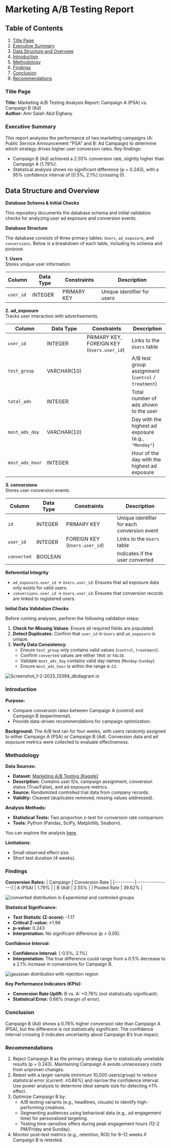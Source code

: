 # Marketing A/B Testing Report

## Table of Contents
1. [Title Page](#title-page)
2. [Executive Summary](#executive-summary)
3. [Data Structure and Overview](#data-structure-and-overview)
4. [Introduction](#introduction)
5. [Methodology](#methodology)
6. [Findings](#findings)
7. [Conclusion](#conclusion)
8. [Recommendations](#recommendations)

### Title Page
**Title:** Marketing A/B Testing Analysis Report: Campaign A (PSA) vs. Campaign B (Ad)  
**Author:** Amr Salah Abd Elghany

### Executive Summary
This report analyzes the performance of two marketing campaigns (A: Public Service Announcement "PSA" and B: Ad Campaign) to determine which strategy drives higher user conversion rates. Key findings:
- Campaign B (Ad) achieved a 2.55% conversion rate, slightly higher than Campaign A (1.79%).
- Statistical analysis shows no significant difference (p = 0.243), with a 95% confidence interval of [0.5%, 2.1%] (crossing 0).

## Data Structure and Overview

**Database Schema & Initial Checks**  

This repository documents the database schema and initial validation checks for analyzing user ad exposure and conversion events.  

**Database Structure**  

The database consists of three primary tables: `Users`, `ad_exposure`, and `conversions`. Below is a breakdown of each table, including its schema and purpose.  

**1. Users**  
Stores unique user information.  

| Column   | Data Type | Constraints    | Description                 |  
|----------|----------|---------------|-----------------------------|  
| `user_id` | INTEGER  | PRIMARY KEY    | Unique identifier for users |  

**2. ad_exposure**  
Tracks user interaction with advertisements.  

| Column          | Data Type  | Constraints                 | Description                                         |  
|---------------|----------|---------------------------|---------------------------------------------------|  
| `user_id`      | INTEGER  | PRIMARY KEY, FOREIGN KEY (`Users.user_id`) | Links to the `Users` table                      |  
| `test_group`   | VARCHAR(10) |  | A/B test group assignment (`control` / `treatment`) |  
| `total_ads`    | INTEGER  |  | Total number of ads shown to the user            |  
| `most_ads_day` | VARCHAR(10) |  | Day with the highest ad exposure (e.g., `"Monday"`) |  
| `most_ads_hour` | INTEGER  |  | Hour of the day with the highest ad exposure     |  

**3. conversions**  
Stores user conversion events.  

| Column     | Data Type | Constraints                 | Description                                 |  
|-----------|----------|---------------------------|---------------------------------------------|  
| `id`       | INTEGER  | PRIMARY KEY               | Unique identifier for each conversion event |  
| `user_id`  | INTEGER  | FOREIGN KEY (`Users.user_id`) | Links to the `Users` table                |  
| `converted` | BOOLEAN  |  | Indicates if the user converted            |  

**Referential Integrity**  

- `ad_exposure.user_id` → `Users.user_id`: Ensures that ad exposure data only exists for valid users.  
- `conversions.user_id` → `Users.user_id`: Ensures that conversion records are linked to registered users.  

**Initial Data Validation Checks**  

Before running analyses, perform the following validation steps:  

1. **Check for Missing Values**: Ensure all required fields are populated.  
2. **Detect Duplicates**: Confirm that `user_id` in `Users` and `ad_exposure` is unique.  
3. **Verify Data Consistency**:  
   - Ensure `test_group` only contains valid values (`control`, `treatment`).  
   - Confirm `converted` values are either `TRUE` or `FALSE`.  
   - Validate `most_ads_day` contains valid day names (`Monday–Sunday`).  
   - Ensure `most_ads_hour` is within the range `0–23`.  

![Screenshot_1-2-2025_13394_dbdiagram io](https://github.com/user-attachments/assets/0d1b40dc-cb3c-4791-8f07-65af4fd9a5c0)


### Introduction
**Purpose:**
- Compare conversion rates between Campaign A (control) and Campaign B (experimental).
- Provide data-driven recommendations for campaign optimization.

**Background:**
The A/B test ran for four weeks, with users randomly assigned to either Campaign A (PSA) or Campaign B (Ad). Conversion data and ad exposure metrics were collected to evaluate effectiveness.

### Methodology
**Data Sources:**
- **Dataset:** [Marketing A/B Testing (Kaggle)](https://www.kaggle.com/datasets/faviovaz/marketing-ab-testing)
- **Description:** Contains user IDs, campaign assignment, conversion status (True/False), and ad exposure metrics.
- **Source:** Randomized controlled trial data from company records.
- **Validity:** Cleaned (duplicates removed, missing values addressed).

**Analysis Methods:**
- **Statistical Tests:** Two proportion z-test for conversion rate comparison.
- **Tools:** Python (Pandas, SciPy, Matplotlib, Seaborn).

You can explore the analysis [here](https://github.com/amr-salah92/Digital-Wave-Marketing-Campaign-A-B-Test-Performance-Analysis/blob/main/abtesting2.ipynb).

**Limitations:**
- Small observed effect size.
- Short test duration (4 weeks).

### Findings
**Conversion Rates:**
| Campaign | Conversion Rate |
|----------|-----------------|
| A (PSA)  | 1.79%           |
| B (Ad)   | 2.55%           |
| Pooled Rate | 39.62%       |

![converted distribution in Expermintal and controled groups](https://github.com/user-attachments/assets/25f7eaba-c34d-47dc-a299-56e45261e0a9)

**Statistical Significance:**
- **Test Statistic (Z-score):** -1.17
- **Critical Z-value:** ±1.96
- **p-value:** 0.243
- **Interpretation:** No significant difference (p > 0.05).

**Confidence Interval:**
- **Confidence Interval:** [-0.5%, 2.1%]
- **Interpretation:** The true difference could range from a 0.5% decrease to a 2.1% increase in conversions for Campaign B.

![gaussian distribution with rejection region](https://github.com/user-attachments/assets/315011e4-7401-4061-858d-ad31f5e41191)

**Key Performance Indicators (KPIs):**
- **Conversion Rate Uplift:** B vs. A: +0.76% (not statistically significant).
- **Statistical Error:** 0.66% (margin of error).

### Conclusion
Campaign B (Ad) shows a 0.76% higher conversion rate than Campaign A (PSA), but the difference is not statistically significant. The confidence interval crossing 0 indicates uncertainty about Campaign B’s true impact.

### Recommendations
1. Reject Campaign B as the primary strategy due to statistically unreliable results (p = 0.243). Maintaining Campaign A avoids unnecessary costs from unproven changes.
2. Retest with a larger sample (minimum 10,000 users/group) to reduce statistical error (current: ±0.66%) and narrow the confidence interval. Use power analysis to determine ideal sample size for detecting ≥1% effect.
3. Optimize Campaign B by:
   - A/B testing variants (e.g., headlines, visuals) to identify high-performing creatives.
   - Segmenting audiences using behavioral data (e.g., ad engagement time) for personalized targeting.
   - Testing time-sensitive offers during peak engagement hours (12-2 
PM/Friday and Sunday).
4. Monitor post-test metrics (e.g., retention, ROI) for 8–12 weeks if Campaign B is retested.

